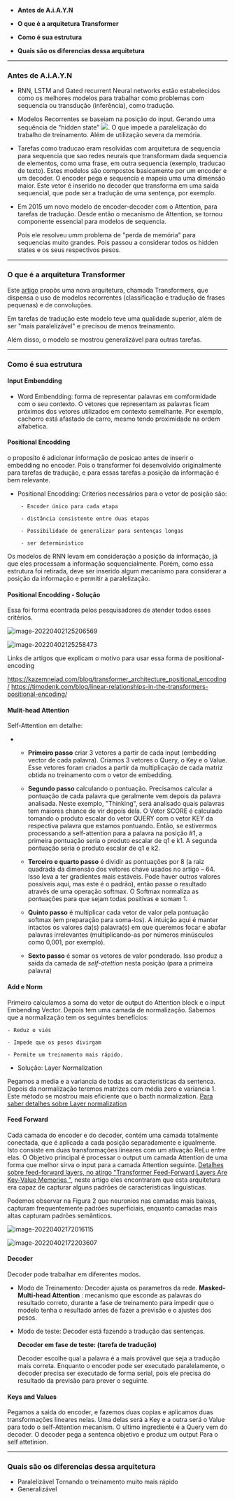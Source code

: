 
- **Antes de A.i.A.Y.N**

- **O que é a arquitetura Transformer**

- **Como é sua estrutura**

- **Quais são os diferencias dessa arquitetura**

---
### Antes de A.i.A.Y.N
- RNN, LSTM and Gated recurrent Neural networks estão estabelecidos como os melhores modelos para trabalhar como problemas com sequencia ou transdução (inferência), como tradução.


- Modelos Recorrentes se baseiam na posição do input. Gerando uma sequência de "hidden state” <img src="https://render.githubusercontent.com/render/math?math=h_t ">.  O que impede a paralelização do trabalho de treinamento. Além de utilização severa da memória.

- Tarefas como traducao eram resolvidas com arquitetura de sequencia para sequencia que sao redes neurais que transformam dada sequencia de elementos, como uma frase, em outra sequencia (exemplo, traducao de texto).
Estes modelos são compostos basicamente por um encoder e um decoder. O encoder pega e sequencia e mapeia uma uma dimensão maior. Este vetor é inserido no decoder que transforma em uma saida sequencial, que pode ser a tradução de uma sentença, por exemplo.

- Em 2015 um novo modelo de encoder-decoder com o Attention, para tarefas de tradução. Desde então o mecanismo de Attention, se tornou componente essencial para modelos de sequencia.

	Pois ele resolveu umm problema de "perda de memória" para sequencias muito grandes. Pois passou a considerar todos os hidden states e os seus respectivos pesos.



---
### O que é a arquitetura Transformer
Este [artigo](https://arxiv.org/pdf/1706.03762.pdf) propôs uma nova arquitetura, chamada Transformers, que dispensa o uso de modelos recorrentes (classificação e tradução de frases pequenas) e de convoluções.


Em tarefas de tradução este modelo teve uma qualidade superior, além de ser "mais paralelizável" e precisou de menos treinamento.

Além disso, o modelo se mostrou generalizável para outras tarefas.

---
### Como é sua estrutura

#### Input Embendding
- Word Embendding: forma de representar palavras em comformidade com o seu contexto. O vetores que representam as palavras ficam próximos dos vetores utilizados em contexto semelhante. Por exemplo, cachorro está afastado de carro, mesmo tendo proximidade na ordem alfabetica.

#### Positional Encodding


o proposito é adicionar informação de posicao antes de inserir o embedding no encoder. Pois o transformer foi desenvolvido  originalmente  para tarefas de tradução, e para essas tarefas a posição da informação é bem relevante.

-  Positional Encodding: 
	Critérios necessários para o vetor de posição são:

		- Encoder único para cada etapa

		- distância consistente entre duas etapas 

		- Possibilidade de generalizar para sentenças longas

		- ser determinístico


Os modelos de RNN levam em consideração a posição da informação, já que eles processam a informação sequencialmente. Porém, como essa estrutura foi retirada, deve ser inserido algum mecanismo para considerar a posição da informação e permitir a paralelização.

#### Positional Encodding - Solução


Essa foi forma econtrada pelos pesquisadores de atender todos esses critérios.

![image-20220402125206569](imagens/image-20220402125206569.png)

![image-20220402125258473](imagens/image-20220402125258473.png)

Links de artigos que explicam o motivo para usar essa forma de positional-encoding

https://kazemnejad.com/blog/transformer_architecture_positional_encoding/
https://timodenk.com/blog/linear-relationships-in-the-transformers-positional-encoding/


#### Mulit-head Attention
Self-Attention em detalhe:
 -  - **Primeiro passo** criar 3 vetores a partir de cada input (embedding vector de cada palavra). Criamos 3 vetores o Query, o Key e o Value. Esse vetores foram criados a partir da multiplicação de cada matriz obtida no treinamento com o vetor de embedding.

	- **Segundo passo** calculando o pontuação. Precisamos calcular a pontuação de cada palavra que geralmente vem depois da palavra analisada. Neste exemplo, "Thinking",  será analisado quais palavras tem maiores chance de vir depois dela. O Vetor SCORE é calculado tomando o produto escalar do vetor QUERY com o vetor KEY da respectiva palavra que estamos pontuando. Então, se estivermos processando a self-attention para a palavra na posição #1, a primeira pontuação seria o produto escalar de q1 e k1. A segunda pontuação seria o produto escalar de q1 e k2. 

	- **Terceiro e quarto passo** é dividir as pontuações por 8 (a raiz quadrada da dimensão dos vetores chave usados no artigo – 64. Isso leva a ter gradientes mais estáveis. Pode haver outros valores possíveis aqui, mas este é o padrão), então passe o resultado através de uma operação softmax. O Softmax normaliza as pontuações para que sejam todas positivas e somam 1.
	
	- **Quinto passo** é multiplicar cada vetor de valor pela pontuação softmax (em preparação para soma-los). A intuição aqui é manter intactos os valores da(s) palavra(s) em que queremos focar e abafar palavras irrelevantes (multiplicando-as por números minúsculos como 0,001, por exemplo).
	- **Sexto passo** é somar os vetores de valor ponderado. Isso produz a saída da camada de *self-atettion* nesta posição (para a primeira palavra)
	
#### Add e Norm

Primeiro calculamos a soma do vetor de output do Attention block e o input Embending Vector. Depois tem uma camada de normalização. Sabemos que a normalização tem os seguintes benefícios:

	- Reduz o viés

	- Impede que os pesos divirgam

	- Permite um treinamento mais rápido.

- Solução: Layer Normalization
	
Pegamos a media e a variancia de todas as caracteristicas da sentenca. Depois da normalização teremos matrizes com média zero e variancia 1. Este método se mostrou mais eficiente que o bacth normalization. [Para saber detalhes sobre Layer normalization	](https://arxiv.org/abs/1607.06450)

#### Feed Forward
Cada camada do encoder e do decoder, contém uma camada totalmente conectada, que é aplicada a cada posição separadamente e igualmente. Isto consiste em duas transformações lineares com um ativação ReLu entre elas. O Objetivo principal é processar o output um camada Attention de uma forma que melhor sirva o input para a camada Attention seguinte. [Detalhes sobre feed-forward layers, no atirgo "Transformer Feed-Forward Layers Are Key-Value Memories
"](https://arxiv.org/pdf/2012.14913.pdf), neste artigo eles encontraram que esta arquitetura era capaz de capturar alguns padrões de caracteristicas linguisticas.

Podemos observar na Figura 2 que neuronios nas camadas mais baixas, capturam frequentemente padrões superficiais, enquanto camadas mais altas capturam padrões semânticos.

![image-20220402172016115](imagens/image-20220402172016115.png)

![image-20220402172203607](imagens/image-20220402172203607.png)


#### Decoder

Decoder pode trabalhar em diferentes modos.

- Modo de Treinamento: Decoder ajusta os parametros da rede.
	**Masked- Multi-head Attention** : mecanismo que esconde as palavras do resultado correto, durante a fase de treinamento para impedir que o modelo tenha o resultado antes de fazer a previsão e o ajustes dos pesos.

- Modo de teste: Decoder está fazendo a tradução das sentenças.

	**Decoder em fase de teste: (tarefa de tradução)**

	Decoder escolhe qual a palavra é a mais provável que seja a tradução mais correta. Enquanto o encoder pode ser executado paralelamente, o decoder precisa ser executado de forma serial, pois ele precisa do resultado da previsão para prever o seguinte.

#### Keys and Values
Pegamos a saida do encoder, e fazemos duas copias e aplicamos  duas transformações lineares nelas. Uma delas será a Key e a outra será o Value para todo o self-Attention mecanism. O ultimo ingrediente é a Query vem do decoder. O decoder pega a sentenca objetivo e produz um output Para o self attetinion.



---
### Quais são os diferencias dessa arquitetura

- Paralelizável
	Tornando o treinamento muito mais rápido
- Generalizável

